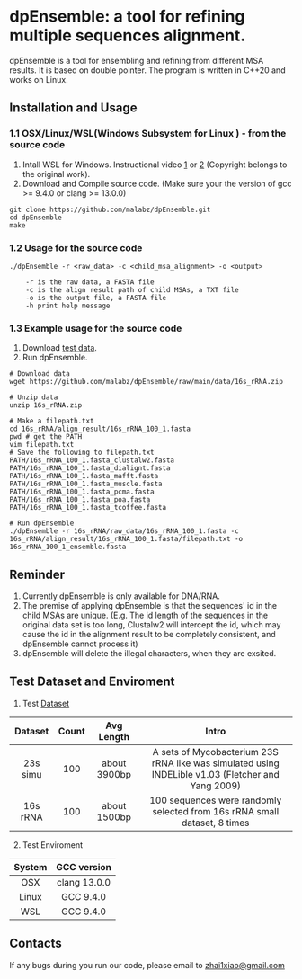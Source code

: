# dpEnsemble: a tool for refining multiple sequences alignment.

dpEnsemble is a tool for ensembling and refining from different MSA results. It is based on double pointer. The program is written in C++20 and works on Linux.

## Installation and Usage

### 1.1 OSX/Linux/WSL(Windows Subsystem for Linux ) - from the source code

1. Intall WSL for Windows. Instructional video [1](https://www.youtube.com/watch?v=X-DHaQLrBi8&t=5s) or [2](http://lab.malab.cn/%7Etfr/1.mp4) (Copyright belongs to the original work).
2. Download and Compile source code. (Make sure your the version of gcc >= 9.4.0 or clang >= 13.0.0)
```shell
git clone https://github.com/malabz/dpEnsemble.git
cd dpEnsemble
make
```

### 1.2 Usage for the source code
```
./dpEnsemble -r <raw_data> -c <child_msa_alignment> -o <output> 

	-r is the raw data, a FASTA file
	-c is the align result path of child MSAs, a TXT file
	-o is the output file, a FASTA file
	-h print help message
```

### 1.3 Example usage for the source code
1. Download [test data](https://github.com/malabz/dpEnsemble/tree/main/data).
2. Run dpEnsemble.
```shell
# Download data
wget https://github.com/malabz/dpEnsemble/raw/main/data/16s_rRNA.zip

# Unzip data
unzip 16s_rRNA.zip

# Make a filepath.txt
cd 16s_rRNA/align_result/16s_rRNA_100_1.fasta
pwd # get the PATH
vim filepath.txt
# Save the following to filepath.txt
PATH/16s_rRNA_100_1.fasta_clustalw2.fasta
PATH/16s_rRNA_100_1.fasta_dialignt.fasta
PATH/16s_rRNA_100_1.fasta_mafft.fasta
PATH/16s_rRNA_100_1.fasta_muscle.fasta
PATH/16s_rRNA_100_1.fasta_pcma.fasta
PATH/16s_rRNA_100_1.fasta_poa.fasta
PATH/16s_rRNA_100_1.fasta_tcoffee.fasta

# Run dpEnsemble
./dpEnsemble -r 16s_rRNA/raw_data/16s_rRNA_100_1.fasta -c 16s_rRNA/align_result/16s_rRNA_100_1.fasta/filepath.txt -o 16s_rRNA_100_1_ensemble.fasta 
```
## Reminder
1. Currently dpEnsemble is only available for DNA/RNA. 
2. The premise of applying dpEnsemble is that the sequences' id in the child MSAs are unique.
(E.g. The id length of the sequences in the original data set is too long, Clustalw2 will intercept the id, which may cause the id in the alignment result to be completely consistent, and dpEnsemble cannot process it)
3. dpEnsemble will delete the illegal characters, when they are exsited.

## Test Dataset and Enviroment
1. Test [Dataset](https://github.com/malabz/dpEnsemble/tree/main/data)

Dataset|Count|Avg Length|Intro
:---:|:---:|:---:|:---:
23s simu|100|about 3900bp|A sets of Mycobacterium 23S rRNA like was simulated using INDELible v1.03 (Fletcher and Yang 2009)
16s rRNA|100|about 1500bp|100 sequences were randomly selected from 16s rRNA small dataset, 8 times

2. Test Enviroment
 
System|GCC version
:---:|:---:
OSX|clang 13.0.0
Linux|GCC 9.4.0
WSL|GCC 9.4.0

## Contacts
If any bugs during you run our code, please email to zhai1xiao@gmail.com
